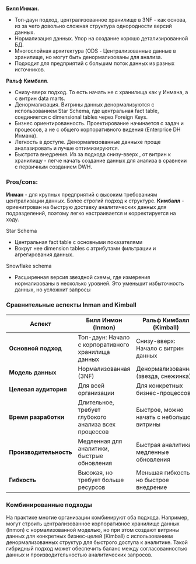 **Билл Инман.** 

* Топ-даун подход, централизованное хранилище в 3NF - как основа, из за чего довольно сложная структура однородности версий данных. 
* Нормализация данных. Упор на создание хорошо детализированной БД. 
* Многослойная архитектура (ODS - Централизованные данные в хранилище, но могут быть денормализованы для анализа. 
* Подходит для предприятий с большим поток данных из разных источников.

**Ральф Кимбалл**. 
* Снизу-вверх подход. То есть начать не с хранилища как у Инмана, а с витрин data marts. 
* Денормализация. Витрины данных денормализуются с использованием Star Schema, где центральная fact table, соединяется с dimensional tables через Foreign Keys. 
* Бизнес ориентированность. Проектирование начинается с задач и процессов, а не с общего корпоративного видения (Enterprice DH Инмана). 
* Легкость в доступе. Денормализованные данныхе проще аналазировать и лучше оптимизируются. 
* Быстрота внедрения. Из за подхода снизу-вверх , от витрин к хранилищу - легче начать создание данных для анализа в сравнеии с первичным созданием DWH. 


### **Pros/cons:**
**Инман** - для крупных предприятий с высоким требованиям централизации данных. Более строгий подход к структуре. 
**Кимбалл** - ориенитрован на быструю доставку аналитических данных для подразделений, поэтому легко настраивается и корректируется на ходу.


Star Schema
* Центральная fact table с основными показателями
* Вокруг нее dimension tables с атрибутами фильтрации и агрегирования данных.

Snowflake schema
* Расширенная версия звездной схемы, где измерения нормализованы в несколько уровней. Это уменьшит избыточность данных, но усложнит запросы
### Сравнительные аспекты Inman and Kimball

|Аспект|Билл Инмон (Inmon)|Ральф Кимбалл (Kimball)|
|---|---|---|
|**Основной подход**|Топ-даун: Начало с корпоративного хранилища данных|Снизу-вверх: Начало с витрин данных|
|**Модель данных**|Нормализованная (3NF)|Денормализованная (звезда, снежинка)|
|**Целевая аудитория**|Для всей организации|Для конкретных бизнес-процессов|
|**Время разработки**|Длительное, требует глубокого анализа всех процессов|Быстрое, можно начать с небольшой витрины|
|**Производительность**|Медленная для аналитики, быстрые обновления|Быстрая аналитика, медленные обновления|
|**Гибкость**|Высокая, но требует больше ресурсов|Меньшая гибкость, но быстрое внедрение|

### Комбинированные подходы

На практике многие организации комбинируют оба подхода. Например, могут строить централизованное корпоративное хранилище данных (Inmon) с нормализованной моделью, но при этом создают витрины данных для конкретных бизнес-целей (Kimball) с использованием денормализованных структур для быстрого доступа к аналитике. Такой гибридный подход может обеспечить баланс между согласованностью данных и производительностью аналитических запросов.